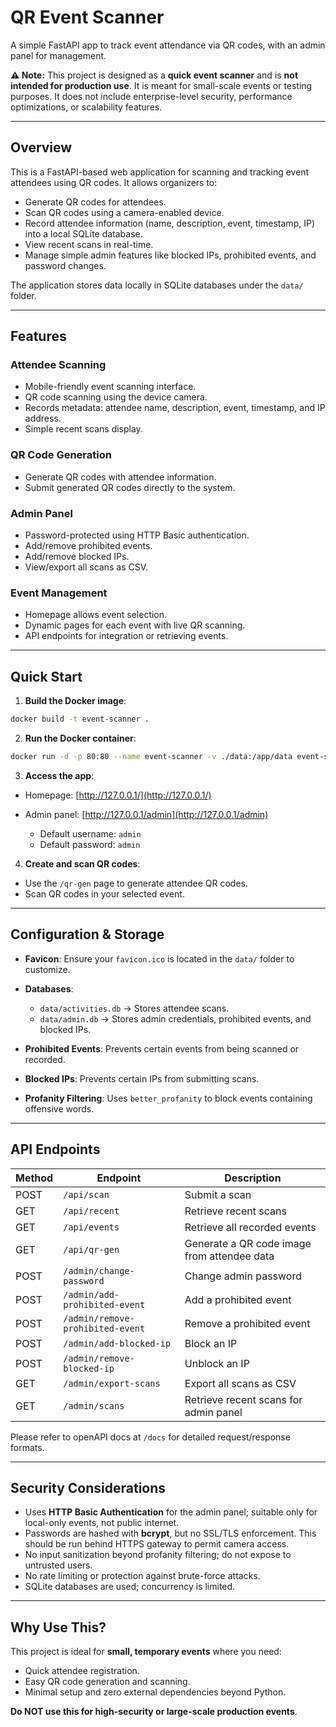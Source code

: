 # QR Event Scanner

A simple FastAPI app to track event attendance via QR codes, with an admin panel for management.

**⚠️ Note:** This project is designed as a **quick event scanner** and is **not intended for production use**. It is meant for small-scale events or testing purposes. It does not include enterprise-level security, performance optimizations, or scalability features.

---

## Overview

This is a FastAPI-based web application for scanning and tracking event attendees using QR codes. It allows organizers to:

- Generate QR codes for attendees.
- Scan QR codes using a camera-enabled device.
- Record attendee information (name, description, event, timestamp, IP) into a local SQLite database.
- View recent scans in real-time.
- Manage simple admin features like blocked IPs, prohibited events, and password changes.

The application stores data locally in SQLite databases under the `data/` folder.

---

## Features

### Attendee Scanning

- Mobile-friendly event scanning interface.
- QR code scanning using the device camera.
- Records metadata: attendee name, description, event, timestamp, and IP address.
- Simple recent scans display.

### QR Code Generation

- Generate QR codes with attendee information.
- Submit generated QR codes directly to the system.

### Admin Panel

- Password-protected using HTTP Basic authentication.
- Add/remove prohibited events.
- Add/remove blocked IPs.
- View/export all scans as CSV.

### Event Management

- Homepage allows event selection.
- Dynamic pages for each event with live QR scanning.
- API endpoints for integration or retrieving events.

---

## Quick Start

1. **Build the Docker image**:

```bash
docker build -t event-scanner .
```

2. **Run the Docker container**:

```bash
docker run -d -p 80:80 --name event-scanner -v ./data:/app/data event-scanner
```

3. **Access the app**:

* Homepage: [http://127.0.0.1/](http://127.0.0.1/)
* Admin panel: [http://127.0.0.1/admin](http://127.0.0.1/admin)

  * Default username: `admin`
  * Default password: `admin`

4. **Create and scan QR codes**:

* Use the `/qr-gen` page to generate attendee QR codes.
* Scan QR codes in your selected event.

---

## Configuration & Storage

* **Favicon**: Ensure your `favicon.ico` is located in the `data/` folder to customize.
* **Databases**:

  * `data/activities.db` → Stores attendee scans.
  * `data/admin.db` → Stores admin credentials, prohibited events, and blocked IPs.
* **Prohibited Events**: Prevents certain events from being scanned or recorded.
* **Blocked IPs**: Prevents certain IPs from submitting scans.
* **Profanity Filtering**: Uses `better_profanity` to block events containing offensive words.

---

## API Endpoints

| Method | Endpoint                         | Description                                 |
| ------ | -------------------------------- | ------------------------------------------- |
| POST   | `/api/scan`                      | Submit a scan                               |
| GET    | `/api/recent`                    | Retrieve recent scans                       |
| GET    | `/api/events`                    | Retrieve all recorded events                |
| GET    | `/api/qr-gen`                    | Generate a QR code image from attendee data |
| POST   | `/admin/change-password`         | Change admin password                       |
| POST   | `/admin/add-prohibited-event`    | Add a prohibited event                      |
| POST   | `/admin/remove-prohibited-event` | Remove a prohibited event                   |
| POST   | `/admin/add-blocked-ip`          | Block an IP                                 |
| POST   | `/admin/remove-blocked-ip`       | Unblock an IP                               |
| GET    | `/admin/export-scans`            | Export all scans as CSV                     |
| GET    | `/admin/scans`                   | Retrieve recent scans for admin panel       |

Please refer to openAPI docs at `/docs` for detailed request/response formats.

---

## Security Considerations

* Uses **HTTP Basic Authentication** for the admin panel; suitable only for local-only events, not public internet.
* Passwords are hashed with **bcrypt**, but no SSL/TLS enforcement. This should be run behind HTTPS gateway to permit camera access.
* No input sanitization beyond profanity filtering; do not expose to untrusted users.
* No rate limiting or protection against brute-force attacks.
* SQLite databases are used; concurrency is limited.

---

## Why Use This?

This project is ideal for **small, temporary events** where you need:

* Quick attendee registration.
* Easy QR code generation and scanning.
* Minimal setup and zero external dependencies beyond Python.

**Do NOT use this for high-security or large-scale production events**.
